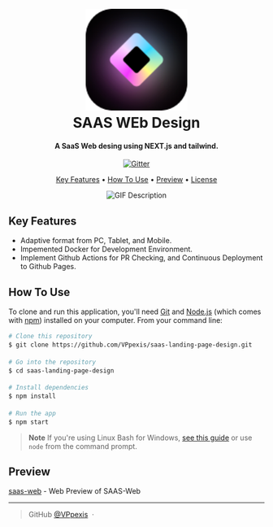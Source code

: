 
<h1 align="center">
  <br>
  <a href="https://vppexis.github.io/saas-landing-page-design/"><img src="https://github.com/VPpexis/saas-landing-page-design/blob/main/src/assets/logosaas.png?raw=true" alt="Markdownify" width="200"></a>
  <br>
  SAAS WEb Design
  <br>
</h1>

<h4 align="center">A SaaS Web desing using NEXT.js and tailwind.</h4>

<p align="center">
  <a href="">
    <img src="https://badge.fury.io/js/npm.svg"
         alt="Gitter">
  </a>
</p>

<p align="center">
  <a href="#key-features">Key Features</a> •
  <a href="#how-to-use">How To Use</a> •
  <a href="#preview">Preview</a> •
  <a href="#license">License</a>
</p>

<div align="center">
  <img src="https://media0.giphy.com/media/v1.Y2lkPTc5MGI3NjExdTMwMXM4eHc2ZjYwOW00YzJrcng3N2lkMjU4NXF4ZmpicTF1NzJqdCZlcD12MV9pbnRlcm5hbF9naWZfYnlfaWQmY3Q9Zw/LSrGiZKNlj0l2vHkJl/giphy.gif" alt="GIF Description" width="600">
</div>

## Key Features

* Adaptive format from PC, Tablet, and Mobile.
* Impemented Docker for Development Environment.
* Implement Github Actions for PR Checking, and Continuous Deployment to Github Pages.

## How To Use

To clone and run this application, you'll need [Git](https://git-scm.com) and [Node.js](https://nodejs.org/en/download/) (which comes with [npm](http://npmjs.com)) installed on your computer. From your command line:

```bash
# Clone this repository
$ git clone https://github.com/VPpexis/saas-landing-page-design.git

# Go into the repository
$ cd saas-landing-page-design

# Install dependencies
$ npm install

# Run the app
$ npm start
```

> **Note**
> If you're using Linux Bash for Windows, [see this guide](https://www.howtogeek.com/261575/how-to-run-graphical-linux-desktop-applications-from-windows-10s-bash-shell/) or use `node` from the command prompt.

## Preview

[saas-web](https://vppexis.github.io/saas-landing-page-design/) - Web Preview of SAAS-Web

---

> GitHub [@VPpexis](https://github.com/VPpexis) &nbsp;&middot;&nbsp;


